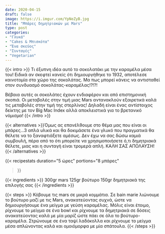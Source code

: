 ```yaml
---
date: 2020-04-15
draft: false
image: https://i.imgur.com/YpNeZyB.jpg
title: "Μπάρες δημητριακών με Mars"
type: post
categories:
- "Γλυκά"
- "Cakes & Μπισκότα"
- "Ένα σκεύος"
- "Συνταγές"
- "Vegetarian"
---
```


{{< intro >}}
Τι έξυπνη ιδέα αυτό το σοκολατάκι με την καραμέλα μέσα του! Ειδικά αν σκεφτεί κανείς ότι δημιουργήθηκε το 1932, αποτέλεσε καινοτομία στο χώρο της σοκολάτας. Μα πως μπορεί κάνεις να αντισταθεί στον συνδυασμό σοκολάτας-καραμέλας!?!?!

Βέβαια αυτές οι σοκολάτες έχουν ενδιαφέρον και από επιστημονική σκοπιά. Οι μεταβολές στην τιμή μιας Mars αντανακλούν εξαιρετικά καλά τις μεταβολές στην τιμή της στερλίνας! Δηλαδή είναι ένας αντίστοιχος δείκτης με τον Big Mac Index αλλά αποκλειστικά για το βρετανικό νόμισμα!
{{< /intro >}}

{{< alternatives >}}Όμως ας επανέλθουμε στο θέμα μας που είναι οι μπάρες…3 απλά υλικά και θα δοκιμάσετε ένα γλυκό που πραγματικά θα θέλετε να το ξαναφτιάξετε αμέσως. Δεν έχω να σας δώσω καμιά συμβουλή, πέρα από το ότι μπορείτε να χρησιμοποιήσετε ό,τι δημητριακά θέλετε, μιας και η συνταγή είναι τρομερά απλή. ΚΑΛΗ ΣΑΣ ΑΠΟΛΑΥΣΗ!
{{< /alternatives >}}

{{< recipestats 
    duration="5 ώρες"
    portions="8 μπάρες"
>}}

{{< ingredients >}} 
300gr mars
125gr βούτυρο
150gr δημητριακά της επιλογής σας
{{< /ingredients >}}

{{< steps >}}
Κόβουμε τις mars σε μικρά κομμάτια.
Σε bain marie λιώνουμε το βούτυρο μαζί με τις Mars, ανακατεύοντας συχνά, ώστε να δημιουργήσουμε ένα μείγμα με γεύση καραμέλας.
Μόλις είναι έτοιμο, ρίχνουμε το μείγμα σε ένα bowl και ρίχνουμε τα δημητριακά σε δόσεις ανακατεύοντας καλά με μία μαρίζ ώστε πάει σε όλα το βούτυρο-καραμέλα.
Στρώνουμε σε ένα ταψί λαδόκολλα και ρίχνουμε το μείγμα μέσα απλώνοντας καλά και ομοιόμορφα με μία σπάτουλα.
{{< /steps >}}